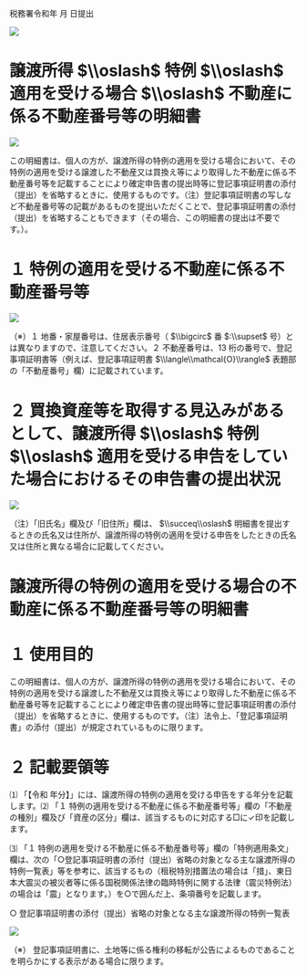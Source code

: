 税務署令和年 月 日提出

![](https://www.nta.go.jp/tmp/d02f38e2-9fca-486d-98b3-2c1dc73da809/images/484afbd0113af10f8cb8f047737a0b46d2bfb757cb08e8325a4226cee68d60ee.jpg)

# 譲渡所得 $\\oslash$ 特例 $\\oslash$ 適用を受ける場合 $\\oslash$ 不動産に係る不動産番号等の明細書

![](https://www.nta.go.jp/tmp/d02f38e2-9fca-486d-98b3-2c1dc73da809/images/7b721379c73e045c230131b145862810f31d2fcb03a898f85fd21d2b79bfab27.jpg)

この明細書は、個人の方が、譲渡所得の特例の適用を受ける場合において、その特例の適用を受ける譲渡した不動産又は買換え等により取得した不動産に係る不動産番号等を記載することにより確定申告書の提出時等に登記事項証明書の添付（提出）を省略するときに、使用するものです。（注）登記事項証明書の写しなど不動産番号等の記載があるものを提出いただくことで、登記事項証明書の添付（提出）を省略することもできます（その場合、この明細書の提出は不要です。）。

# １ 特例の適用を受ける不動産に係る不動産番号等

![](https://www.nta.go.jp/tmp/d02f38e2-9fca-486d-98b3-2c1dc73da809/images/4df536b444d2bf5ed49a2ebdf3a171b238c38b96680efe6ab2d34aae953d645c.jpg)

（※）１ 地番・家屋番号は、住居表示番号（ $\\bigcirc$ 番 $:\\supset$ 号）とは異なりますので、注意してください。２ 不動産番号は、13 桁の番号で、登記事項証明書等（例えば、登記事項証明書 $\\langle\\mathcal{O}\\rangle$ 表題部の「不動産番号」欄）に記載されています。

# ２ 買換資産等を取得する見込みがあるとして、譲渡所得 $\\oslash$ 特例 $\\oslash$ 適用を受ける申告をしていた場合におけるその申告書の提出状況

![](https://www.nta.go.jp/tmp/d02f38e2-9fca-486d-98b3-2c1dc73da809/images/3d241163bc5a1773ed08d49c2b439b9560fab9502dd478882582e0e023278bc1.jpg)

（注）「旧氏名」欄及び「旧住所」欄は、 $\\succeq\\oslash$ 明細書を提出するときの氏名又は住所が、譲渡所得の特例の適用を受ける申告をしたときの氏名又は住所と異なる場合に記載してください。

# 譲渡所得の特例の適用を受ける場合の不動産に係る不動産番号等の明細書

# １ 使用目的

この明細書は、個人の方が、譲渡所得の特例の適用を受ける場合において、その特例の適用を受ける譲渡した不動産又は買換え等により取得した不動産に係る不動産番号等を記載することにより確定申告書の提出時等に登記事項証明書の添付（提出）を省略するときに、使用するものです。（注）法令上、「登記事項証明書」の添付（提出）が規定されているものに限ります。

# ２ 記載要領等

⑴ 「【令和 年分】」には、譲渡所得の特例の適用を受ける申告をする年分を記載します。⑵ 「１ 特例の適用を受ける不動産に係る不動産番号等」欄の「不動産の種別」欄及び「資産の区分」欄は、該当するものに対応する□に✓印を記載します。

⑶ 「１ 特例の適用を受ける不動産に係る不動産番号等」欄の「特例適用条文」欄は、次の「○登記事項証明書の添付（提出）省略の対象となる主な譲渡所得の特例一覧表」等を参考に、該当するもの（租税特別措置法の場合は「措」、東日本大震災の被災者等に係る国税関係法律の臨時特例に関する法律（震災特例法）の場合は「震」となります。）を○で囲んだ上、条項番号を記載します。

○ 登記事項証明書の添付（提出）省略の対象となる主な譲渡所得の特例一覧表

![](https://www.nta.go.jp/tmp/d02f38e2-9fca-486d-98b3-2c1dc73da809/images/38dc28d2c133a9db6f1c121631973cc8ea8588398b9b37ef57d8b3e2e9d74608.jpg)

（※） 登記事項証明書に、土地等に係る権利の移転が公告によるものであることを明らかにする表示がある場合に限ります。